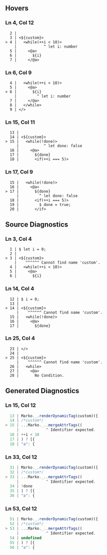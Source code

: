 ## Hovers
### Ln 4, Col 12
```marko
  2 |
  3 | <${custom}>
> 4 |   <while(++i < 10)>
    |            ^ let i: number
  5 |     <@a>
  6 |       ${i}
  7 |     </@a>
```

### Ln 6, Col 9
```marko
  4 |   <while(++i < 10)>
  5 |     <@a>
> 6 |       ${i}
    |         ^ let i: number
  7 |     </@a>
  8 |   </while>
  9 | </>
```

### Ln 15, Col 11
```marko
  13 |
  14 | <${custom}>
> 15 |   <while(!done)>
     |           ^ let done: false
  16 |     <@a>
  17 |       ${done}
  18 |       <if(++i === 5)>
```

### Ln 17, Col 9
```marko
  15 |   <while(!done)>
  16 |     <@a>
> 17 |       ${done}
     |         ^ let done: false
  18 |       <if(++i === 5)>
  19 |         $ done = true;
  20 |       </if>
```

## Source Diagnostics
### Ln 3, Col 4
```marko
  1 | $ let i = 0;
  2 |
> 3 | <${custom}>
    |    ^^^^^^ Cannot find name 'custom'.
  4 |   <while(++i < 10)>
  5 |     <@a>
  6 |       ${i}
```

### Ln 14, Col 4
```marko
  12 | $ i = 0;
  13 |
> 14 | <${custom}>
     |    ^^^^^^ Cannot find name 'custom'.
  15 |   <while(!done)>
  16 |     <@a>
  17 |       ${done}
```

### Ln 25, Col 4
```marko
  23 | </>
  24 |
> 25 | <${custom}>
     |    ^^^^^^ Cannot find name 'custom'.
  26 |   <while>
  27 |     <@a>
  28 |       No Condition.
```

## Generated Diagnostics
### Ln 15, Col 12
```ts
  13 | Marko._.renderDynamicTag(custom)({
  14 | /*custom*/
> 15 | ...Marko._..mergeAttrTags((
     |            ^ Identifier expected.
  16 | ++i < 10
  17 | ) ? [{
  18 | "a": {
```

### Ln 33, Col 12
```ts
  31 | Marko._.renderDynamicTag(custom)({
  32 | /*custom*/
> 33 | ...Marko._..mergeAttrTags((
     |            ^ Identifier expected.
  34 | !done
  35 | ) ? [{
  36 | "a": {
```

### Ln 53, Col 12
```ts
  51 | Marko._.renderDynamicTag(custom)({
  52 | /*custom*/
> 53 | ...Marko._..mergeAttrTags((
     |            ^ Identifier expected.
  54 | undefined
  55 | ) ? [{
  56 | "a": {
```

